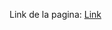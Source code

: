 Link de la pagina: <a href="https://armanmohammedakther.github.io/-ACTIVITAT-3---M09---HTML-CSS">Link</a>
